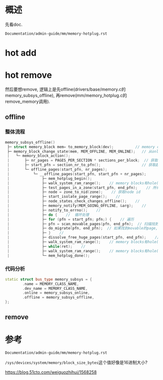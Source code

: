 
# 概述

先看doc.

`Documentation/admin-guide/mm/memory-hotplug.rst`

# hot add

# hot remove

然后要想remove, 逻辑上是先offline(drivers/base/memory.c的memory_subsys_offline), 再remove(mm/memory_hotplug.c的remove_memory调用).

## offline

### 整体流程

```cpp
memory_subsys_offline()
 ├─ struct memory_block mem= to_memory_block(dev);          // memory dev转换成 memory_block
 ├─ memory_block_change_state(mem, MEM_OFFLINE, MEM_ONLINE);   // 从online转换成offline
 |   └─ memory_block_action();
 |       ├─ nr_pages = PAGES_PER_SECTION * sections_per_block;  // 获取这个block包含的页数
 |       ├─ start_pfn = section_nr_to_pfn();                   // 获取起始pfn  
 |       └─ offline_pages(start_pfn, nr_pages);
 |           └─ __offline_pages(start_pfn, start_pfn + nr_pages);
 |               ├─ mem_hotplug_begin();
 |               ├─ walk_system_ram_range();    // memory blocks有hole(空洞)则不允许offline
 |               ├─ test_pages_in_a_zone(start_pfn, end_pfn);    // 所有页面必须在同一个zone
 |               ├─ node = zone_to_nid(zone);    // 获取node id
 |               ├─ start_isolate_page_range();    // 
 |               ├─ node_states_check_changes_offline();    // 
 |               ├─ memory_notify(MEM_GOING_OFFLINE, &arg);    // 
 |               ├─ notify_to_errno();    // 
 |               ├─ do {    //  循环处理
 |               ├─ for (pfn = start_pfn; pfn;) {    // 遍历
 |               ├─ pfn = scan_movable_pages(pfn, end_pfn);  // 扫描找到第一个movable的page, 找不到返回0
 |               ├─ do_migrate(pfn, end_pfn);  // 如果找到movable的page, 则迁移
 |               ├─ }    // 
 |               ├─ dissolve_free_huge_pages(start_pfn, end_pfn);    // 
 |               ├─ walk_system_ram_range();    // memory blocks有hole(空洞)则不允许offline
 |               ├─ while(ret);    // 
 |               ├─ walk_system_ram_range();    // memory blocks有hole(空洞)则不允许offline
 |               └─ mem_hotplug_done();
```

### 代码分析

```cpp
static struct bus_type memory_subsys = {
        .name = MEMORY_CLASS_NAME,
        .dev_name = MEMORY_CLASS_NAME,
        .online = memory_subsys_online,
        .offline = memory_subsys_offline,
};
```



## remove


# 参考

`Documentation/admin-guide/mm/memory-hotplug.rst`

`/sys/devices/system/memory/block_size_bytes`这个值好像是16进制大小?

https://blog.51cto.com/weiguozhihui/1568258